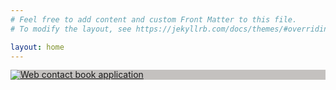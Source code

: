 ```yaml
---
# Feel free to add content and custom Front Matter to this file.
# To modify the layout, see https://jekyllrb.com/docs/themes/#overriding-theme-defaults

layout: home
---
```

<footer>
<div style="line-height:16px;text-float:right;"><a href="https://www.tracemyip.org/tools/online-address-book-web-contact-list/"><img src="//s2.tracemyip.org/tracker/1500~1588931699~14*2~0F5999*F7FFE6*537899*000000~1*1*0*0*0/4684NR-IPIB/90553/10/njsUrl/" alt="Web contact book application" style="border:0px;"></a></div>
</footer>
<style>
  @import url('https://fonts.googleapis.com/css2?family=Montserrat:wght@500&display=swap');
  
    header {

      background-color: rgba(252, 250, 250, 0.8);
      position: fixed;
      height: 83px;

    }
    .page-link{
      padding:20px ;
      color: white;
    }
    .trigger{
      color: white;
      margin: 15px;
    }
    .page-link:hover {
      border: 2px solid black;
      /* background-color: rgba(1, 1, 1, 0.7); */
      /* color: white; */
    }
   
    header a {
      font-family: 'Montserrat', sans-serif;
      font-weight: 500;
      font-size: 16px;
      color: white;
      text-decoration: none;
      transition: all 0.3s ease 0s;
      margin-top:3px ;
      /* background-color: red; */
      padding: 10px;
     
    }
    header a:hover{
      /* background-color: rgb(170, 160, 160); */
      /* color:white; */
      /* background-color: rgba(1, 1, 1, 0.7); */
      /* border: 2px solid black; */
      /* padding: 10px; */
    }

    footer{
      background-color: rgb(196, 193, 191);
    }
    .page-content{
      /* border: 2px solid red; */
      /* margin: 0px 250px; */
      
    }
    main{
      height: 600px;
    }
    .post-meta{
      color: white;
    }

     body {


      background-image: url("https://i.postimg.cc/MT6FqHWQ/rupee-4395520.jpg");
      background-size: cover;       
      /* background-color: rgba(1, 1, 1);  */
            height:100%;
            width: 100%;
            z-index: -1;
    } 
    
      </style>
  [check this@Instagram](https://www.instagram.com/financial_literate/?hl=en)
 
 
